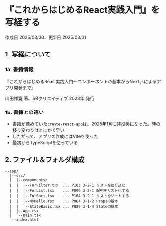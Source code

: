 # 『これからはじめるReact実践入門』を写経する

作成日 2025/03/30、更新日 2025/03/31

## 1. 写経について

### 1a. 書籍情報

『これからはじめるReact実践入門～コンポーネントの基本からNext.jsによるアプリ開発まで』

山田祥寛 著、SBクリエイティブ 2023年 発行

### 1b. 書籍との違い

- 書籍が薦めていた`create-react-app`は、2025年1月に非推奨になった。時の移り変わりはとにかく早い
- したがって、アプリの作成にはViteを使った
- 最初からTypeScriptを使っている

## 2. ファイル＆フォルダ構成

```text
--app/
  |--src/
  |  |--components/
  |  |  |--ForFilter.tsx  ... P103 3-2-1 リストを絞り込む
  |  |  |--ForList.tsx    ... P096 3-2-1 配列をリスト化する
  |  |  |--ForSort.tsx    ... P104 3-2-1 リストをソートする 
  |  |  |--MyHello.tsx    ... P084 3-1-2 Propsの基本
  |  |  `--StateBasic.tsx ... P089 3-1-4 Stateの基本
  |  |--App.tsx
  |  `--main.tsx
  `--index.html
```